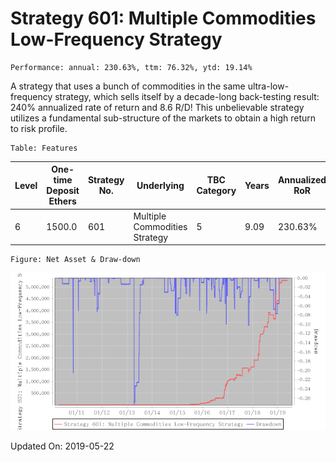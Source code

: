 
# Strategy 601: Multiple Commodities Low-Frequency Strategy

    Performance: annual: 230.63%, ttm: 76.32%, ytd: 19.14%

  
A strategy that uses a bunch of commodities in the same ultra-low-frequency strategy, which sells itself by a decade-long back-testing result: 240% annualized rate of return and 8.6 R/D! This unbelievable strategy utilizes a fundamental sub-structure of the markets to obtain a high return to risk profile.
    

    Table: Features

| Level | One-time Deposit Ethers | Strategy No. | Underlying | TBC Category | Years | Annualized RoR | Largest Drawdown | R/D | Sharpe Ratio | TTM | YTD |
|-------|-------------------------|--------------|-----------------------|-----------------|--------------|----------------|------------------|-----|--------------|--------|-------|
|6|1500.0|601|Multiple Commodities Strategy|5|9.09|230.63%|-28.06%|8.22|3.37|76.32%|19.14%|

    Figure: Net Asset & Draw-down

![](./imgs/Strategy_601_Multiple_Commodities_Low-Frequency_Strategy.png)

Updated On: 2019-05-22
    
